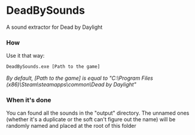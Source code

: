 # DeadBySounds
A sound extractor for Dead by Daylight

### How
Use it that way:
```sh
DeadBySounds.exe [Path to the game]
```
*By default, [Path to the game] is equal to "C:\Program Files (x86)\Steam\steamapps\common\Dead by Daylight"*

### When it's done
You can found all the sounds in the "output" directory.
The unnamed ones (whether it's a duplicate or the soft can't figure out the name) will be randomly named and placed at the root of this folder
